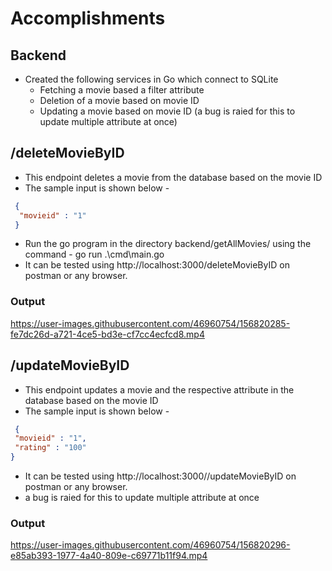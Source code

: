 # Accomplishments

## Backend
* Created the following services in Go which connect to SQLite
  * Fetching a movie based a filter attribute
  * Deletion of a movie based on movie ID
  * Updating a movie based on movie ID (a bug is raied for this to update multiple attribute at once)
  
 ## /deleteMovieByID
  * This endpoint deletes a movie from the database based on the movie ID
  * The sample input is shown below - 
  ```json
   {
    "movieid" : "1"
   }
   ```
  * Run the go program in the directory backend/getAllMovies/ using the command - go run .\cmd\main.go
  * It can be tested using http://localhost:3000/deleteMovieByID on postman or any browser. 
  
### Output

https://user-images.githubusercontent.com/46960754/156820285-fe7dc26d-a721-4ce5-bd3e-cf7cc4ecfcd8.mp4


 ## /updateMovieByID
 * This endpoint updates a movie and the respective attribute in the database based on the movie ID
  * The sample input is shown below - 
  ```json
   {
   "movieid" : "1",
   "rating" : "100"
  }
   ```
  * It can be tested using http://localhost:3000//updateMovieByID on postman or any browser. 
  * a bug is raied for this to update multiple attribute at once 
 
 ### Output
 
 https://user-images.githubusercontent.com/46960754/156820296-e85ab393-1977-4a40-809e-c69771b11f94.mp4

